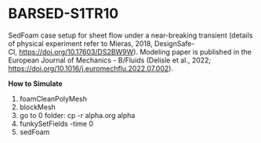 # BARSED-S1TR10
SedFoam case setup for sheet flow under a near-breaking transient (details of physical experiment refer to Mieras, 2018, DesignSafe-CI, https://doi.org/10.17603/DS2BW9W). Modeling paper is published in the European Journal of Mechanics - B/Fluids (Delisle et al., 2022; https://doi.org/10.1016/j.euromechflu.2022.07.002).

**How to Simulate**
1. foamCleanPolyMesh
2. blockMesh
3. go to 0 folder: cp -r alpha.org alpha
4. funkySetFields -time 0
5. sedFoam
